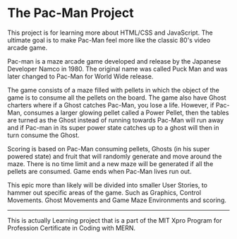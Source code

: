 # <h1>The Pac-Man Project 

This project is for learning more about HTML/CSS and JavaScript.
The ultimate goal is to make Pac-Man feel more like the classic 80's video arcade game.

Pac-man is a maze arcade game developed and release by the Japanese Developer Namco in 1980. The original name was called Puck Man and was later changed to Pac-Man for World Wide release. 

The game consists of a maze filled with pellets in which the object of the game is to consume all the pellets on the board. The game also have Ghost charters where if a Ghost catches Pac-Man, you lose a life. However, if Pac-Man, consumes a larger glowing pellet called a Power Pellet, then the tables are turned as the Ghost instead of running towards Pac-Man will run away and if Pac-man in its super power state catches up to a ghost will then in turn consume the Ghost.

Scoring is based on Pac-Man consuming pellets, Ghosts (in his super powered state) and fruit that will randomly generate and move around the maze. There is no time limit and a new maze will be generated if all the pellets are consumed. Game ends when Pac-Man lives run out.

This epic more than likely will be divided into smaller User Stories, to hammer out specific areas of the game. Such as Graphics, Control Movements. Ghost Movements and Game Maze Environments and scoring.
________________________________________
This is actually Learning project that is a part of the MIT Xpro Program for Profession Certificate in Coding with MERN.

